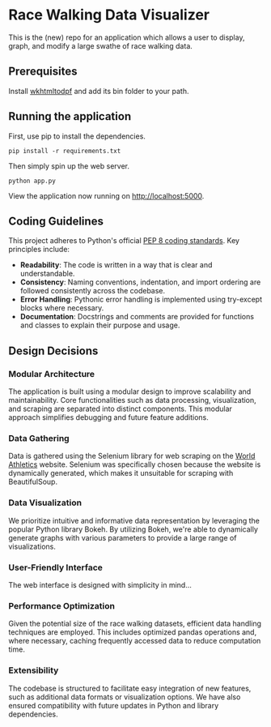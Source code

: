 # Race Walking Data Visualizer

This is the (new) repo for an application which allows a user to display, graph, and modify
a large swathe of race walking data.

## Prerequisites

Install [wkhtmltodpf](https://wkhtmltopdf.org/downloads.html) and add its bin folder to your path.

## Running the application

First, use pip to install the dependencies.

```shell script
pip install -r requirements.txt
```

Then simply spin up the web server.

```shell script
python app.py
```

View the application now running on [http://localhost:5000](http://localhost:5000).

## Coding Guidelines

This project adheres to Python's official [PEP 8 coding standards](https://peps.python.org/pep-0008/). Key principles include:

- **Readability**: The code is written in a way that is clear and understandable.
- **Consistency**: Naming conventions, indentation, and import ordering are followed consistently across the codebase.
- **Error Handling**: Pythonic error handling is implemented using try-except blocks where necessary.
- **Documentation**: Docstrings and comments are provided for functions and classes to explain their purpose and usage.


## Design Decisions

### **Modular Architecture**
The application is built using a modular design to improve scalability and maintainability. Core functionalities such as data processing, visualization, and scraping are separated into distinct components. This modular approach simplifies debugging and future feature additions.

### **Data Gathering**
Data is gathered using the Selenium library for web scraping on the [World Athletics](https://worldathletics.org/) website. Selenium was specifically chosen because the website is dynamically generated, which makes it unsuitable for scraping with BeautifulSoup.


### **Data Visualization**
We prioritize intuitive and informative data representation by leveraging the popular Python library Bokeh. By utilizing Bokeh, we're able to dynamically generate graphs with various parameters to provide a large range of visualizations.

### **User-Friendly Interface**
The web interface is designed with simplicity in mind...

### **Performance Optimization**
Given the potential size of the race walking datasets, efficient data handling techniques are employed. This includes optimized pandas operations and, where necessary, caching frequently accessed data to reduce computation time.

### **Extensibility**
The codebase is structured to facilitate easy integration of new features, such as additional data formats or visualization options. We have also ensured compatibility with future updates in Python and library dependencies.
